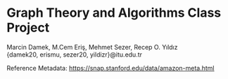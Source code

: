 # Graph Theory and Algorithms Class Project
Marcin Damek, M.Cem Eriş, Mehmet Sezer, Recep O. Yıldız<br>
{damek20, erismu, sezer20, yildizr}@itu.edu.tr

Reference Metadata: https://snap.stanford.edu/data/amazon-meta.html
